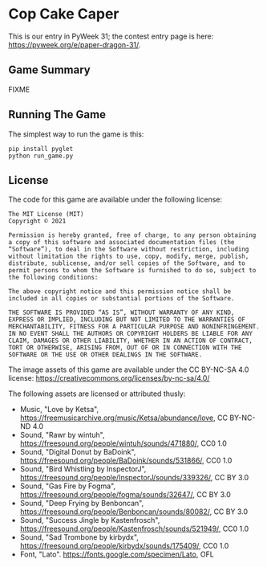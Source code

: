 # Cop Cake Caper

This is our entry in PyWeek 31; the contest entry page is here: https://pyweek.org/e/paper-dragon-31/.

## Game Summary

FIXME

## Running The Game

The simplest way to run the game is this:

```
pip install pyglet
python run_game.py
```

## License

The code for this game are available under the following license:

```
The MIT License (MIT)
Copyright © 2021

Permission is hereby granted, free of charge, to any person obtaining a copy of this software and associated documentation files (the “Software”), to deal in the Software without restriction, including without limitation the rights to use, copy, modify, merge, publish, distribute, sublicense, and/or sell copies of the Software, and to permit persons to whom the Software is furnished to do so, subject to the following conditions:

The above copyright notice and this permission notice shall be included in all copies or substantial portions of the Software.

THE SOFTWARE IS PROVIDED “AS IS”, WITHOUT WARRANTY OF ANY KIND, EXPRESS OR IMPLIED, INCLUDING BUT NOT LIMITED TO THE WARRANTIES OF MERCHANTABILITY, FITNESS FOR A PARTICULAR PURPOSE AND NONINFRINGEMENT. IN NO EVENT SHALL THE AUTHORS OR COPYRIGHT HOLDERS BE LIABLE FOR ANY CLAIM, DAMAGES OR OTHER LIABILITY, WHETHER IN AN ACTION OF CONTRACT, TORT OR OTHERWISE, ARISING FROM, OUT OF OR IN CONNECTION WITH THE SOFTWARE OR THE USE OR OTHER DEALINGS IN THE SOFTWARE.
```

The image assets of this game are available under the CC BY-NC-SA 4.0 license: https://creativecommons.org/licenses/by-nc-sa/4.0/

The following assets are licensed or attributed thusly:

- Music, "Love by Ketsa", https://freemusicarchive.org/music/Ketsa/abundance/love, CC BY-NC-ND 4.0
- Sound, "Rawr by wintuh", https://freesound.org/people/wintuh/sounds/471880/, CC0 1.0
- Sound, "Digital Donut by BaDoink", https://freesound.org/people/BaDoink/sounds/531866/, CC0 1.0
- Sound, "Bird Whistling by InspectorJ", https://freesound.org/people/InspectorJ/sounds/339326/, CC BY 3.0
- Sound, "Gas Fire by Fogma", https://freesound.org/people/fogma/sounds/32647/, CC BY 3.0
- Sound, "Deep Frying by Benboncan", https://freesound.org/people/Benboncan/sounds/80082/, CC BY 3.0
- Sound, "Success Jingle by Kastenfrosch", https://freesound.org/people/Kastenfrosch/sounds/521949/, CC0 1.0
- Sound, "Sad Trombone by kirbydx", https://freesound.org/people/kirbydx/sounds/175409/, CC0 1.0
- Font, "Lato". https://fonts.google.com/specimen/Lato, OFL
